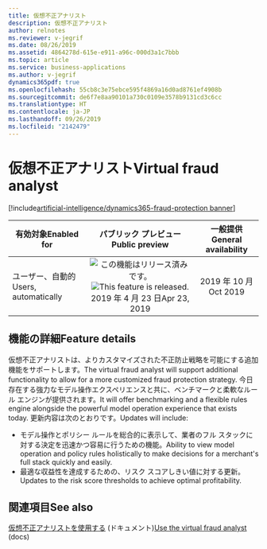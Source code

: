 ```yaml
---
title: 仮想不正アナリスト
description: 仮想不正アナリスト
author: relnotes
ms.reviewer: v-jegrif
ms.date: 08/26/2019
ms.assetid: 4864278d-615e-e911-a96c-000d3a1c7bbb
ms.topic: article
ms.service: business-applications
ms.author: v-jegrif
dynamics365pdf: true
ms.openlocfilehash: 55cb8c3e75ebce595f4869a16d0ad8761ef4908b
ms.sourcegitcommit: de6f7e8aa90101a730c0109e3578b9131cd3c6cc
ms.translationtype: HT
ms.contentlocale: ja-JP
ms.lasthandoff: 09/26/2019
ms.locfileid: "2142479"
---
```

# <a name="virtual-fraud-analyst"></a><span data-ttu-id="6c832-103">仮想不正アナリスト</span><span class="sxs-lookup"><span data-stu-id="6c832-103">Virtual fraud analyst</span></span>
[!include[artificial-intelligence/dynamics365-fraud-protection banner](../includes/artificial-intelligence/dynamics365-fraud-protection.md)]

| <span data-ttu-id="6c832-104">有効対象</span><span class="sxs-lookup"><span data-stu-id="6c832-104">Enabled for</span></span>    |  <span data-ttu-id="6c832-105">パブリック プレビュー</span><span class="sxs-lookup"><span data-stu-id="6c832-105">Public preview</span></span> | <span data-ttu-id="6c832-106">一般提供</span><span class="sxs-lookup"><span data-stu-id="6c832-106">General availability</span></span> | 
| ---------- | :----------: |:----------: |
|<span data-ttu-id="6c832-107">ユーザー、自動的</span><span class="sxs-lookup"><span data-stu-id="6c832-107">Users, automatically</span></span>|<span data-ttu-id="6c832-108">![この機能はリリース済みです。](/dynamics365-release-plan/media/green-checkmark.png "この機能はリリース済みです。")</span><span class="sxs-lookup"><span data-stu-id="6c832-108">![This feature is released.](/dynamics365-release-plan/media/green-checkmark.png "This feature is released.")</span></span> <span data-ttu-id="6c832-109">2019 年 4 月 23 日</span><span class="sxs-lookup"><span data-stu-id="6c832-109">Apr 23, 2019</span></span>| <span data-ttu-id="6c832-110">2019 年 10 月</span><span class="sxs-lookup"><span data-stu-id="6c832-110">Oct 2019</span></span>|






## <a name="feature-details"></a><span data-ttu-id="6c832-111">機能の詳細</span><span class="sxs-lookup"><span data-stu-id="6c832-111">Feature details</span></span>
<!--feature detail start -->
<span data-ttu-id="6c832-112">仮想不正アナリストは、よりカスタマイズされた不正防止戦略を可能にする追加機能をサポートします。</span><span class="sxs-lookup"><span data-stu-id="6c832-112">The virtual fraud analyst will support additional functionality to allow for a more customized fraud protection strategy.</span></span> <span data-ttu-id="6c832-113">今日存在する強力なモデル操作エクスペリエンスと共に、ベンチマークと柔軟なルール エンジンが提供されます。</span><span class="sxs-lookup"><span data-stu-id="6c832-113">It will offer benchmarking and a flexible rules engine alongside the powerful model operation experience that exists today.</span></span> <span data-ttu-id="6c832-114">更新内容は次のとおりです。</span><span class="sxs-lookup"><span data-stu-id="6c832-114">Updates will include:</span></span>

- <span data-ttu-id="6c832-115">モデル操作とポリシー ルールを総合的に表示して、業者のフル スタックに対する決定を迅速かつ容易に行うための機能。</span><span class="sxs-lookup"><span data-stu-id="6c832-115">Ability to view model operation and policy rules holistically to make decisions for a merchant's full stack quickly and easily.</span></span>
- <span data-ttu-id="6c832-116">最適な収益性を達成するための、リスク スコアしきい値に対する更新。</span><span class="sxs-lookup"><span data-stu-id="6c832-116">Updates to the risk score thresholds to achieve optimal profitability.</span></span>
<!--feature detail end -->












## <a name="see-also"></a><span data-ttu-id="6c832-117">関連項目</span><span class="sxs-lookup"><span data-stu-id="6c832-117">See also</span></span>

<span data-ttu-id="6c832-118">[仮想不正アナリストを使用する](https://docs.microsoft.com/dynamics365/fraud-protection/virtual-fraud-analyst) (ドキュメント)</span><span class="sxs-lookup"><span data-stu-id="6c832-118">[Use the virtual fraud analyst](https://docs.microsoft.com/dynamics365/fraud-protection/virtual-fraud-analyst) (docs)</span></span>
